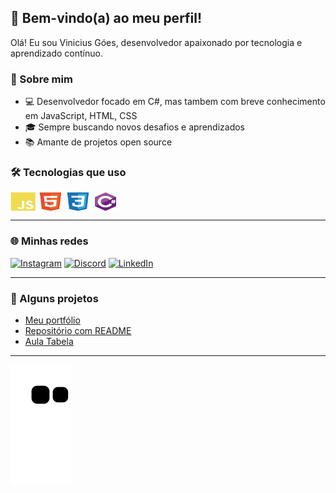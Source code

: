 ## 👋 Bem-vindo(a) ao meu perfil!

Olá! Eu sou Vinicius Góes, desenvolvedor apaixonado por tecnologia e aprendizado contínuo.

### 🚀 Sobre mim
- 💻 Desenvolvedor focado em C#, mas tambem com breve conhecimento em JavaScript, HTML, CSS
- 🎓 Sempre buscando novos desafios e aprendizados
- 📚 Amante de projetos open source

### 🛠️ Tecnologias que uso

<div style="display: inline_block">
  <img align="center" alt="Js" height="30" width="40" src="https://raw.githubusercontent.com/devicons/devicon/master/icons/javascript/javascript-plain.svg">
  <img align="center" alt="HTML" height="30" width="40" src="https://raw.githubusercontent.com/devicons/devicon/master/icons/html5/html5-original.svg">
  <img align="center" alt="CSS" height="30" width="40" src="https://raw.githubusercontent.com/devicons/devicon/master/icons/css3/css3-original.svg">
  <img align="center" alt="Csharp" height="30" width="40" src="https://raw.githubusercontent.com/devicons/devicon/master/icons/csharp/csharp-original.svg">
</div>

---

### 🌐 Minhas redes

[![Instagram](https://img.shields.io/badge/Instagram-%23E4405F?style=for-the-badge&logo=instagram&logoColor=white)](https://www.instagram.com/vinicius.goess)
[![Discord](https://img.shields.io/badge/Discord-7289DA?style=for-the-badge&logo=discord&logoColor=white)](https://discord.com/channels/@me)
[![LinkedIn](https://img.shields.io/badge/LinkedIn-%230077B5?style=for-the-badge&logo=linkedin&logoColor=white)](https://www.linkedin.com/in/vinicius-g%C3%B3es-87a30b1a3/)

---

### 📌 Alguns projetos

- [Meu portfólio](https://github.com/vinicius-goess/portfolio)
- [Repositório com README](https://github.com/vinicius-goess/repositorio-com-readme)
- [Aula Tabela](https://github.com/vinicius-goess/aula-tabela)

---

![Snake animation](https://github.com/vinicius-goess/vinicius-goess/blob/output/github-contribution-grid-snake.svg)
